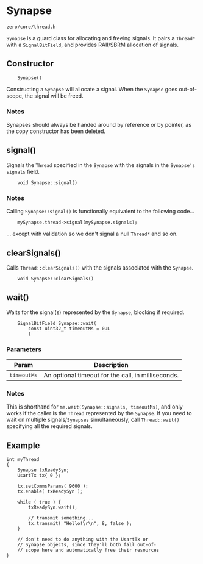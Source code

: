 # Synapse
```zero/core/thread.h```

```Synapse``` is a guard class for allocating and freeing signals. It pairs a ```Thread*``` with a ```SignalBitField```, and provides RAII/SBRM allocation of signals.

## Constructor
```
    Synapse()
```
Constructing a ```Synapse``` will allocate a signal. When the ```Synapse``` goes out-of-scope, the signal will be freed.

### Notes
Synapses should always be handed around by reference or by pointer, as the copy constructor has been deleted.

## signal()
Signals the ```Thread``` specified in the ```Synapse``` with the signals in the ```Synapse's``` ```signals``` field.
```
    void Synapse::signal()
```

### Notes
Calling ```Synapse::signal()``` is functionally equivalent to the following code...
```
    mySynapse.thread->signal(mySynapse.signals);
```
... except with validation so we don't signal a null ```Thread*``` and so on.

## clearSignals()
Calls ```Thread::clearSignals()``` with the signals associated with the ```Synapse```.
```
    void Synapse::clearSignals()
```

## wait()
Waits for the signal(s) represented by the ```Synapse```, blocking if required. 
```
    SignalBitField Synapse::wait(
        const uint32_t timeoutMs = 0UL
        )
```

### Parameters
|Param|Description|
|-----|-----------|
|```timeoutMs```|An optional timeout for the call, in milliseconds.|

### Notes
This is shorthand for ```me.wait(Synapse::signals, timeoutMs)```, and only works if the caller is the ```Thread``` represented by the ```Synapse```. If you need to wait on multiple signals/```Synapses``` simultaneously, call ```Thread::wait()``` specifying all the required signals.

## Example
```
int myThread
{
    Synapse txReadySyn;
    UsartTx tx{ 0 };

    tx.setCommsParams( 9600 );
    tx.enable( txReadySyn );

    while ( true ) {
        txReadySyn.wait();

        // transmit something...
        tx.transmit( "Hello!\r\n", 8, false );
    }

    // don't need to do anything with the UsartTx or
    // Synapse objects, since they'll both fall out-of-
    // scope here and automatically free their resources
}
```
